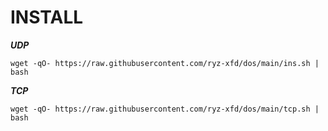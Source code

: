 # INSTALL
***UDP***
```
wget -qO- https://raw.githubusercontent.com/ryz-xfd/dos/main/ins.sh | bash

```
***TCP***
```
wget -qO- https://raw.githubusercontent.com/ryz-xfd/dos/main/tcp.sh | bash
```
